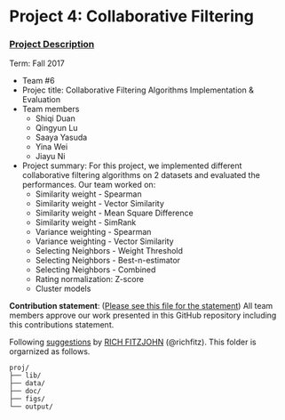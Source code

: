 # Project 4: Collaborative Filtering

### [Project Description](doc/project4_desc.md)

Term: Fall 2017

+ Team #6
+ Projec title: Collaborative Filtering Algorithms Implementation & Evaluation
+ Team members
	+ Shiqi Duan
	+ Qingyun Lu
	+ Saaya Yasuda
	+ Yina Wei
	+ Jiayu Ni
+ Project summary: For this project, we implemented different collaborative filtering algorithms on 2 datasets and evaluated the performances. Our team worked on:
	- Similarity weight - Spearman
	- Similarity weight - Vector Similarity
	- Similarity weight - Mean Square Difference
	- Similarity weight - SimRank
	- Variance weighting - Spearman
	- Variance weighting - Vector Similarity
	- Selecting Neighbors - Weight Threshold
	- Selecting Neighbors - Best-n-estimator
	- Selecting Neighbors - Combined
	- Rating normalization: Z-score
	- Cluster models


**Contribution statement**: ([Please see this file for the statement](doc/a_note_on_contributions.md))
All team members approve our work presented in this GitHub repository including this contributions statement. 

Following [suggestions](http://nicercode.github.io/blog/2013-04-05-projects/) by [RICH FITZJOHN](http://nicercode.github.io/about/#Team) (@richfitz). This folder is orgarnized as follows.

```
proj/
├── lib/
├── data/
├── doc/
├── figs/
└── output/
```
